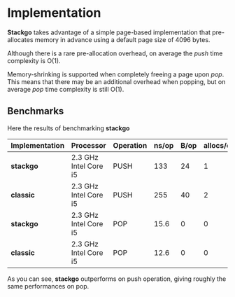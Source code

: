 # Implementation
**Stackgo** takes advantage of a simple page-based implementation that pre-allocates memory in advance using a default page size of 4096 bytes.

Although there is a rare pre-allocation overhead, on average the *push* time complexity is O(1).

Memory-shrinking is supported when completely freeing a page upon *pop*. This means that there may be an additional overhead when popping, but on average *pop* time complexity is still O(1).

Benchmarks
----------
Here the results of benchmarking **stackgo**

 Implementation | Processor             | Operation | ns/op | B/op | allocs/op
----------------|-----------------------|-----------|-------|------|----------
  **stackgo**   | 2.3 GHz Intel Core i5 |   PUSH    |  133  |  24  |    1
  **classic**   | 2.3 GHz Intel Core i5 |   PUSH    |  255  |  40  |    2
  **stackgo**   | 2.3 GHz Intel Core i5 |   POP     |  15.6 |   0  |    0
  **classic**   | 2.3 GHz Intel Core i5 |   POP     |  12.6 |   0  |    0
  
As you can see, **stackgo** outperforms on push operation, giving roughly the same performances on pop.